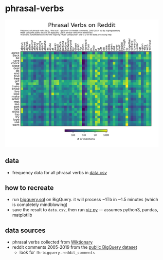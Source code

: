 # phrasal-verbs

![output](output.png)

## data

- frequency data for all phrasal verbs in [data.csv](data.csv)

## how to recreate

- run [bigquery.sql](bigquery.sql) on BigQuery. it will process ~1Tb in ~1.5 minutes (which is completely mindblowing)
- save the result to `data.csv`, then run [viz.py](viz.py) -- assumes python3, pandas, matplotlib

## data sources

- phrasal verbs collected from [Wiktionary](https://en.wiktionary.org/w/index.php?title=Category:English_phrasal_verbs)
- reddit comments 2005-2019 from the [public BigQuery dataset](https://cloud.google.com/bigquery/public-data)
  - look for `fh-bigquery.reddit_comments`
